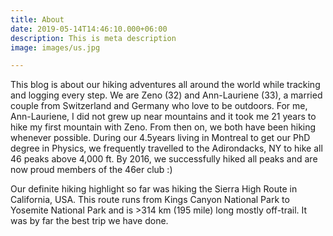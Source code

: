 ```yaml
---
title: About
date: 2019-05-14T14:46:10.000+06:00
description: This is meta description
image: images/us.jpg

---
```

This blog is about our hiking adventures all around the world while tracking and logging every step. We are Zeno (32) and Ann-Lauriene (33), a married couple from Switzerland and Germany who love to be outdoors. For me, Ann-Lauriene, I did not grew up near mountains and it took me 21 years to hike my first mountain with Zeno. From then on, we both have been hiking whenever possible. During our 4.5years living in Montreal to get our PhD degree in Physics, we frequently travelled to the Adirondacks, NY to hike all 46 peaks above 4,000 ft. By 2016, we successfully hiked all peaks and are now proud members of the 46er club :)

Our definite hiking highlight so far was hiking the Sierra High Route in California, USA. This route runs from Kings Canyon National Park to Yosemite National Park and is >314 km (195 mile) long mostly off-trail. It was by far the best trip we have done.